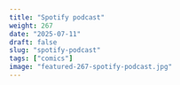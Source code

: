 ```yaml
---
title: "Spotify podcast"
weight: 267
date: "2025-07-11"
draft: false
slug: "spotify-podcast"
tags: ["comics"]
image: "featured-267-spotify-podcast.jpg"
---
```

